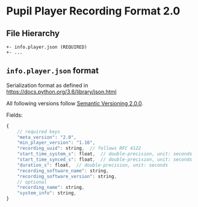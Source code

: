 # Pupil Player Recording Format 2.0

## File Hierarchy

```
+- info.player.json (REQUIRED)
+- ...
```

## `info.player.json` format

Serialization format as defined in https://docs.python.org/3.6/library/json.html

All following versions follow [Semantic Versioning 2.0.0](https://semver.org/).

Fields:
```js
{
    // required keys
    "meta_version": "2.0",
    "min_player_version": "1.16",
    "recording_uuid": string,  // follows RFC 4122
    "start_time_system_s": float,  // double-precision, unit: seconds
    "start_time_synced_s": float,  // double-precision, unit: seconds
    "duration_s": float,  // double-precision, unit: seconds
    "recording_software_name": string,
    "recording_software_version": string,
    // optional
    "recording_name": string,
    "system_info": string,
}
```
